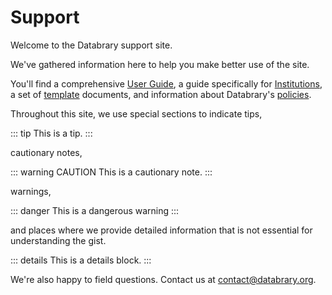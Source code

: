 # Support

Welcome to the Databrary support site.

We've gathered information here to help you make better use of the site.

You'll find a comprehensive [User Guide](user.md), a guide specifically for [Institutions](institutions.md), a set of [template](templates.md) documents, and information about Databrary's [policies](policies.md).

Throughout this site, we use special sections to indicate tips,

::: tip
This is a tip.
:::

cautionary notes,

::: warning CAUTION
This is a cautionary note.
:::

warnings,

::: danger
This is a dangerous warning
:::

and places where we provide detailed information that is not essential for understanding the gist.

::: details
This is a details block.
:::

We're also happy to field questions.
Contact us at <contact@databrary.org>.
